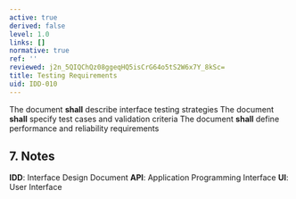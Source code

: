 ```yaml
---
active: true
derived: false
level: 1.0
links: []
normative: true
ref: ''
reviewed: j2n_5QIQChQz08ggeqHQ5isCrG64o5tS2W6x7Y_8kSc=
title: Testing Requirements
uid: IDD-010
---
```


The document **shall** describe interface testing strategies
The document **shall** specify test cases and validation criteria
The document **shall** define performance and reliability requirements

## 7. Notes
**IDD**: Interface Design Document
**API**: Application Programming Interface
**UI**: User Interface